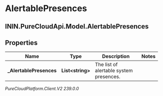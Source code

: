 # AlertablePresences

## ININ.PureCloudApi.Model.AlertablePresences

## Properties

|Name | Type | Description | Notes|
|------------ | ------------- | ------------- | -------------|
| **_AlertablePresences** | **List&lt;string&gt;** | The list of alertable system presences. | |



_PureCloudPlatform.Client.V2 239.0.0_
